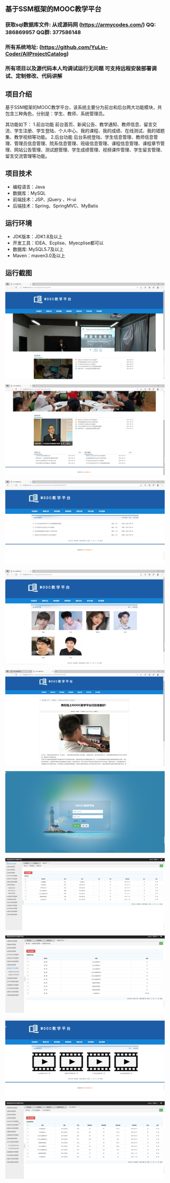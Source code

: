 ## 基于SSM框架的MOOC教学平台

###  获取sql数据库文件: 从戎源码网 (https://armycodes.com/) QQ: 386869957 QQ群: 377586148
###  所有系统地址: (https://github.com/YuLin-Coder/AllProjectCatalog) 
###  所有项目以及源代码本人均调试运行无问题 可支持远程安装部署调试、定制修改、代码讲解

## 项目介绍
基于SSM框架的MOOC教学平台，该系统主要分为前台和后台两大功能模块，共包含三种角色，分别是：学生、教师、系统管理员。

其功能如下：
1.前台功能
前台首页、新闻公告、教学通知、教师信息、留言交流、学生注册、学生登陆、个人中心、我的课程、我的成绩、在线测试、我的错题集、教学视频等功能。
2.后台功能
后台系统登陆、学生信息管理、教师信息管理、管理员信息管理、院系信息管理、班级信息管理、课程信息管理、课程章节管理、网站公告管理、测试题管理、学生成绩管理、视频课件管理、学生留言管理、留言交流管理等功能。

## 项目技术
- 编程语言：Java
- 数据库：MySQL
- 前端技术：JSP、jQuery 、H-ui
- 后端技术：Spring、SpringMVC、MyBatis

## 运行环境
- JDK版本：JDK1.8及以上
- 开发工具：IDEA、Ecplise、Myecplise都可以
- 数据库: MySQL5.7及以上
- Maven：maven3.0及以上

## 运行截图
![](screenshot/1.png)

![](screenshot/2.png)

![](screenshot/3.png)

![](screenshot/4.png)

![](screenshot/5.png)

![](screenshot/6.png)

![](screenshot/7.png)

![](screenshot/8.png)

![](screenshot/9.png)

![](screenshot/10.png)